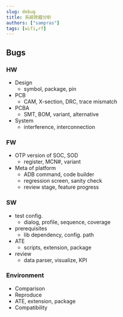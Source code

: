 ```yaml
---
slug: debug
title: 系統除錯分析
authors: ["sampras"]
tags: [wifi,rf]
---
```


## Bugs
### HW
  - Design
    - symbol, package, pin
  - PCB
    - CAM, X-section, DRC, trace mismatch
  - PCBA
    - SMT, BOM, variant, alternative
  - System
    - interference, interconnection
### FW
  - OTP version of SOC, SOD
    - register, MCN#, variant
  - Meta of platform
    - ADB command, code builder
    - regression screen, sanity check
    - review stage, feature progress
### SW
  - test config.
    - dialog, profile, sequence, coverage
  - prerequisites
    - lib dependency, config. path
  - ATE
    - scripts, extension, package
  - review
    - data parser, visualize, KPI

### Environment
  - Comparison
  - Reproduce
  - ATE, extension, package
  - Compatibility